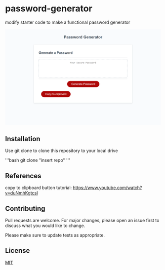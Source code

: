 # password-generator
modify starter code to make a functional password generator


![Preview of the project](./passgen.png)


## Installation

Use git clone to clone this repository to your local drive

'''bash
git clone "insert repo"
'''

## References
copy to clipboard button tutorial: https://www.youtube.com/watch?v=duNmhKgtcsI

## Contributing
Pull requests are welcome. For major changes, please open an issue first to discuss what you would like to change.

Please make sure to update tests as appropriate.

## License
[MIT](https://choosealicense.com/licenses/mit/)
